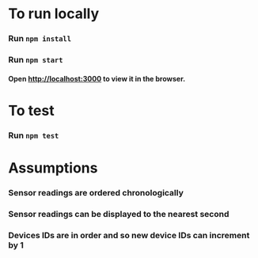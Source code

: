 # To run locally

### Run `npm install`
### Run `npm start`

#### Open [http://localhost:3000](http://localhost:3000) to view it in the browser.

# To test
### Run `npm test`

# Assumptions

### Sensor readings are ordered chronologically
### Sensor readings can be displayed to the nearest second
### Devices IDs are in order and so new device IDs can increment by 1
